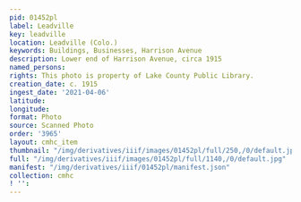 ```yaml
---
pid: 01452pl
label: Leadville
key: leadville
location: Leadville (Colo.)
keywords: Buildings, Businesses, Harrison Avenue
description: Lower end of Harrison Avenue, circa 1915
named_persons: 
rights: This photo is property of Lake County Public Library.
creation_date: c. 1915
ingest_date: '2021-04-06'
latitude: 
longitude: 
format: Photo
source: Scanned Photo
order: '3965'
layout: cmhc_item
thumbnail: "/img/derivatives/iiif/images/01452pl/full/250,/0/default.jpg"
full: "/img/derivatives/iiif/images/01452pl/full/1140,/0/default.jpg"
manifest: "/img/derivatives/iiif/01452pl/manifest.json"
collection: cmhc
! '': 
---
```

